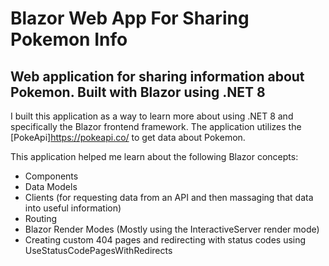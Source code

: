 # Blazor Web App For Sharing Pokemon Info

## Web application for sharing information about Pokemon. Built with Blazor using .NET 8

I built this application as a way to learn more about using .NET 8 and specifically the Blazor frontend framework.
The application utilizes the [PokeApi]https://pokeapi.co/ to get data about Pokemon.

This application helped me learn about the following Blazor concepts:

* Components
* Data Models
* Clients (for requesting data from an API and then massaging that data into useful information)
* Routing
* Blazor Render Modes (Mostly using the InteractiveServer render mode)
* Creating custom 404 pages and redirecting with status codes using UseStatusCodePagesWithRedirects
